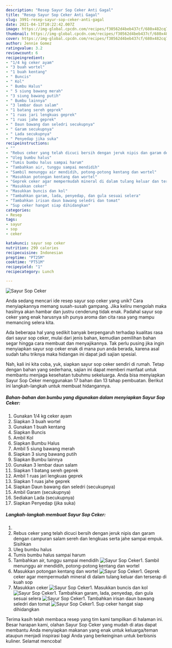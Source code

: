 ```yaml
---
description: "Resep Sayur Sop Ceker Anti Gagal"
title: "Resep Sayur Sop Ceker Anti Gagal"
slug: 3991-resep-sayur-sop-ceker-anti-gagal
date: 2021-04-13T10:22:42.007Z
image: https://img-global.cpcdn.com/recipes/f30562d4beb437cf/680x482cq70/sayur-sop-ceker-foto-resep-utama.jpg
thumbnail: https://img-global.cpcdn.com/recipes/f30562d4beb437cf/680x482cq70/sayur-sop-ceker-foto-resep-utama.jpg
cover: https://img-global.cpcdn.com/recipes/f30562d4beb437cf/680x482cq70/sayur-sop-ceker-foto-resep-utama.jpg
author: Jennie Gomez
ratingvalue: 3.2
reviewcount: 6
recipeingredient:
- "1/4 kg ceker ayam"
- "3 buah wortel"
- "1 buah kentang"
- " Buncis"
- " Kol"
- " Bumbu Halus"
- " 5 siung bawang merah"
- "3 siung bawang putih"
- " Bumbu lainnya"
- "3 lembar daun salam"
- "1 batang sereh geprek"
- "1 ruas jari lengkuas geprek"
- "1 ruas jahe geprek"
- " Daun bawang dan seledri secukupnya"
- " Garam secukupnya"
- " Lada secukupnya"
- " Penyedap jika suka"
recipeinstructions:
- ""
- "Rebus ceker yang telah dicuci bersih dengan jeruk nipis dan garam dengan campuran salam sereh dan lengkuas serta jahe sampai empuk. Sisihkan"
- "Uleg bumbu halus"
- "Tumis bumbu halus sampai harum"
- "Tambahkan air, tunggu sampai mendidih"
- "Sambil menunggu air mendidih, potong-potong kentang dan wortel"
- "Masukkan potongan kentang dan wortel"
- "Geprek ceker agar mempermudah mineral di dalam tulang keluar dan terserap di kuah sop"
- "Masukkan ceker"
- "Masukkan buncis dan kol"
- "Tambahkan garam, lada, penyedap, dan gula sesuai selera"
- "Tambahkan irisan daun bawang seledri dan tomat"
- "Sup ceker hangat siap dihidangkan"
categories:
- Resep
tags:
- sayur
- sop
- ceker

katakunci: sayur sop ceker 
nutrition: 299 calories
recipecuisine: Indonesian
preptime: "PT25M"
cooktime: "PT51M"
recipeyield: "1"
recipecategory: Lunch

---
```



![Sayur Sop Ceker](https://img-global.cpcdn.com/recipes/f30562d4beb437cf/680x482cq70/sayur-sop-ceker-foto-resep-utama.jpg)

Anda sedang mencari ide resep sayur sop ceker yang unik? Cara menyiapkannya memang susah-susah gampang. Jika keliru mengolah maka hasilnya akan hambar dan justru cenderung tidak enak. Padahal sayur sop ceker yang enak harusnya sih punya aroma dan cita rasa yang mampu memancing selera kita.



Ada beberapa hal yang sedikit banyak berpengaruh terhadap kualitas rasa dari sayur sop ceker, mulai dari jenis bahan, kemudian pemilihan bahan segar hingga cara membuat dan menyajikannya. Tak perlu pusing jika ingin menyiapkan sayur sop ceker enak di mana pun anda berada, karena asal sudah tahu triknya maka hidangan ini dapat jadi sajian spesial.


Nah, kali ini kita coba, yuk, siapkan sayur sop ceker sendiri di rumah. Tetap dengan bahan yang sederhana, sajian ini dapat memberi manfaat untuk membantu menjaga kesehatan tubuhmu sekeluarga. Anda bisa menyiapkan Sayur Sop Ceker menggunakan 17 bahan dan 13 tahap pembuatan. Berikut ini langkah-langkah untuk membuat hidangannya.

<!--inarticleads1-->

##### Bahan-bahan dan bumbu yang digunakan dalam menyiapkan Sayur Sop Ceker:

1. Gunakan 1/4 kg ceker ayam
1. Siapkan 3 buah wortel
1. Gunakan 1 buah kentang
1. Siapkan  Buncis
1. Ambil  Kol
1. Siapkan  Bumbu Halus
1. Ambil  5 siung bawang merah
1. Siapkan 3 siung bawang putih
1. Siapkan  Bumbu lainnya
1. Gunakan 3 lembar daun salam
1. Siapkan 1 batang sereh geprek
1. Ambil 1 ruas jari lengkuas geprek
1. Siapkan 1 ruas jahe geprek
1. Siapkan  Daun bawang dan seledri (secukupnya)
1. Ambil  Garam (secukupnya)
1. Sediakan  Lada (secukupnya)
1. Siapkan  Penyedap (jika suka)




<!--inarticleads2-->

##### Langkah-langkah membuat Sayur Sop Ceker:

1. 
1. Rebus ceker yang telah dicuci bersih dengan jeruk nipis dan garam dengan campuran salam sereh dan lengkuas serta jahe sampai empuk. Sisihkan
1. Uleg bumbu halus
1. Tumis bumbu halus sampai harum
1. Tambahkan air, tunggu sampai mendidih
<img src="//assets-global.cpcdn.com/assets/icons/button_play-2c75c40dde080a61004c1f40b05d8f140eaff45d7e9e6481dc71c63d2e7c4909.png" alt="Sayur Sop Ceker">1. Sambil menunggu air mendidih, potong-potong kentang dan wortel
1. Masukkan potongan kentang dan wortel
<img src="//assets-global.cpcdn.com/assets/icons/button_play-2c75c40dde080a61004c1f40b05d8f140eaff45d7e9e6481dc71c63d2e7c4909.png" alt="Sayur Sop Ceker">1. Geprek ceker agar mempermudah mineral di dalam tulang keluar dan terserap di kuah sop
1. Masukkan ceker
<img src="//assets-global.cpcdn.com/assets/icons/button_play-2c75c40dde080a61004c1f40b05d8f140eaff45d7e9e6481dc71c63d2e7c4909.png" alt="Sayur Sop Ceker">1. Masukkan buncis dan kol
<img src="//assets-global.cpcdn.com/assets/icons/button_play-2c75c40dde080a61004c1f40b05d8f140eaff45d7e9e6481dc71c63d2e7c4909.png" alt="Sayur Sop Ceker">1. Tambahkan garam, lada, penyedap, dan gula sesuai selera
<img src="//assets-global.cpcdn.com/assets/icons/button_play-2c75c40dde080a61004c1f40b05d8f140eaff45d7e9e6481dc71c63d2e7c4909.png" alt="Sayur Sop Ceker">1. Tambahkan irisan daun bawang seledri dan tomat
<img src="//assets-global.cpcdn.com/assets/icons/button_play-2c75c40dde080a61004c1f40b05d8f140eaff45d7e9e6481dc71c63d2e7c4909.png" alt="Sayur Sop Ceker">1. Sup ceker hangat siap dihidangkan




Terima kasih telah membaca resep yang tim kami tampilkan di halaman ini. Besar harapan kami, olahan Sayur Sop Ceker yang mudah di atas dapat membantu Anda menyiapkan makanan yang enak untuk keluarga/teman ataupun menjadi inspirasi bagi Anda yang berkeinginan untuk berbisnis kuliner. Selamat mencoba!

